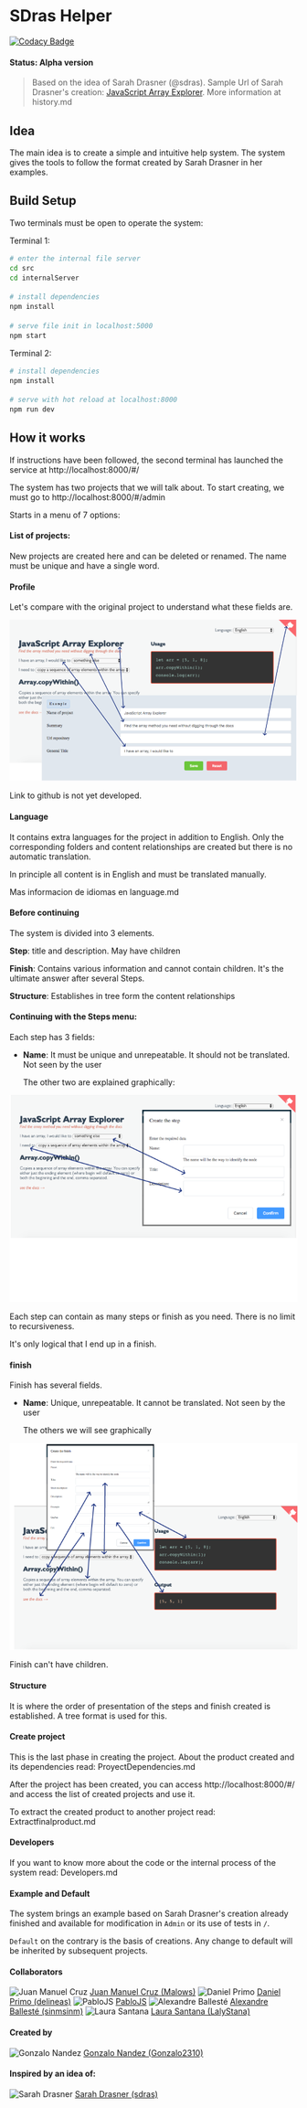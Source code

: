 # SDras Helper

[![Codacy Badge](https://api.codacy.com/project/badge/Grade/1725baabb7114607bbd116f394f06e00)](https://www.codacy.com/app/godan2310/SDras-Helper?utm_source=github.com&amp;utm_medium=referral&amp;utm_content=Gonzalo2310/SDras-Helper&amp;utm_campaign=Badge_Grade)

#### Status: Alpha version

> Based on the idea of Sarah Drasner (@sdras). Sample Url of Sarah Drasner's creation: [JavaScript Array Explorer](https://codepen.io/sdras/full/gogVRX/). More information at history.md

## Idea

The main idea is to create a simple and intuitive help system. The system gives the tools to follow the format created by Sarah Drasner in her examples.

## Build Setup

Two terminals must be open to operate the system:

Terminal 1:

``` bash
# enter the internal file server
cd src
cd internalServer

# install dependencies
npm install

# serve file init in localhost:5000
npm start
```
Terminal 2:
``` bash
# install dependencies
npm install

# serve with hot reload at localhost:8000
npm run dev
```

## How it works

If instructions have been followed, the second terminal has launched the service at http://localhost:8000/#/

The system has two projects that we will talk about. To start creating, we must go to http://localhost:8000/#/admin

Starts in a menu of 7 options:

#### List of projects:

New projects are created here and can be deleted or renamed.
The name must be unique and have a single word.

#### Profile

Let's compare with the original project to understand what these fields are.

![profile example](images/profile.png)

Link to github is not yet developed.

#### Language

It contains extra languages for the project in addition to English. Only the corresponding folders and content relationships are created but there is no automatic translation.

In principle all content is in English and must be translated manually.

Mas informacion de idiomas en language.md

#### Before continuing

The system is divided into 3 elements.

**Step**: title and description. May have children

**Finish**: Contains various information and cannot contain children. It's the ultimate answer after several Steps.

**Structure**: Establishes in tree form the content relationships

#### Continuing with the Steps menu:

Each step has 3 fields: 

* **Name**: It must be unique and unrepeatable. It should not be translated. Not seen by the user

  The other two are explained graphically:

![Steps](images/steps.png)

Each step can contain as many steps or finish as you need. There is no limit to recursiveness.

It's only logical that I end up in a finish.

####  finish

Finish has several fields. 

* **Name**: Unique, unrepeatable. It cannot be translated. Not seen by the user

  The others we will see graphically

![finish](images/finish.png)

Finish can't have children.

#### Structure

It is where the order of presentation of the steps and finish created is established. A tree format is used for this.

#### Create project

This is the last phase in creating the project. About the product created and its dependencies read: ProyectDependencies.md

After the project has been created, you can access http://localhost:8000/#/ and access the list of created projects and use it.

To extract the created product to another project read: Extractfinalproduct.md

#### Developers

If you want to know more about the code or the internal process of the system read: Developers.md

#### Example and Default

The system brings an example based on Sarah Drasner's creation already finished and available for modification in `Admin` or its use of tests in `/`.

`Default` on the contrary is the basis of creations. Any change to default will be inherited by subsequent projects.

#### Collaborators 

![Juan Manuel Cruz](https://avatars0.githubusercontent.com/u/4992593?s=60&v=4) [Juan Manuel Cruz (Malows)](https://github.com/Malows)
![Daniel Primo](https://avatars1.githubusercontent.com/u/1122071?s=60&v=4) [Daniel Primo (delineas)](https://github.com/delineas) 
![PabloJS](https://avatars1.githubusercontent.com/u/25794960?s=60&v=4) [PabloJS](https://github.com/PabloJS) 
![Alexandre Ballesté](https://avatars0.githubusercontent.com/u/1745437?s=60&v=4) [Alexandre Ballesté (sinmsinm)](https://github.com/sinmsinm) 
![Laura Santana](https://avatars2.githubusercontent.com/u/11777927?s=60&v=4) [Laura Santana (LalyStana)](https://github.com/LalyStana)

#### Created by 
![Gonzalo Nandez](https://avatars0.githubusercontent.com/u/6000947?s=60&v=4) [Gonzalo Nandez (Gonzalo2310)](https://github.com/Gonzalo2310)

#### Inspired by an idea of:
![Sarah Drasner](https://avatars2.githubusercontent.com/u/2281088?s=60&v=4) [Sarah Drasner (sdras)](https://github.com/sdras)


